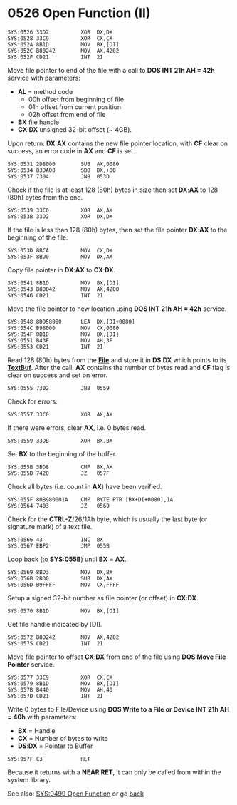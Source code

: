 # 0526 Open Function (II)

```
SYS:0526 33D2          XOR	DX,DX
SYS:0528 33C9          XOR	CX,CX
SYS:052A 8B1D          MOV	BX,[DI]
SYS:052C B80242        MOV	AX,4202
SYS:052F CD21          INT	21
```

Move file pointer to end of the file with a call to **DOS INT 21h AH = 42h** service with parameters:
- **AL** = method code
  - 00h offset from beginning of file
  - 01h offset from current position
  - 02h offset from end of file
- **BX** file handle
- **CX**:**DX** unsigned 32-bit offset (~ 4GB).

Upon return: **DX**:**AX** contains the new file pointer location, with **CF** clear on success, an error code in **AX** and **CF** is set.

```
SYS:0531 2D8000        SUB	AX,0080
SYS:0534 83DA00        SBB	DX,+00
SYS:0537 7304          JNB	053D
```

Check if the file is at least 128 (80h) bytes in size then set **DX**:**AX** to 128 (80h) bytes from the end.

```
SYS:0539 33C0          XOR	AX,AX
SYS:053B 33D2          XOR	DX,DX
```

If the file is less than 128 (80h) bytes, then set the file pointer **DX**:**AX** to the beginning of the file.

```
SYS:053D 8BCA          MOV	CX,DX
SYS:053F 8BD0          MOV	DX,AX
```

Copy file pointer in **DX**:**AX** to **CX**:**DX**.

```
SYS:0541 8B1D          MOV	BX,[DI]
SYS:0543 B80042        MOV	AX,4200
SYS:0546 CD21          INT	21
```

Move the file pointer to new location using **DOS INT 21h AH = 42h** service.

```
SYS:0548 8D958000      LEA	DX,[DI+0080]
SYS:054C B98000        MOV	CX,0080
SYS:054F 8B1D          MOV	BX,[DI]
SYS:0551 B43F          MOV	AH,3F
SYS:0553 CD21          INT	21
```

Read 128 (80h) bytes from the **[File](TEXT-FILE-TYPE.md)** and store it in **DS**:**DX** which points to its **[TextBuf](TEXT-FILE-TYPE.md)**. After the call, **AX** contains the number of bytes read and **CF** flag is clear on success and set on error.

```
SYS:0555 7302          JNB	0559
```

Check for errors.

```
SYS:0557 33C0          XOR	AX,AX
```

If there were errors, clear **AX**, i.e. 0 bytes read.

```
SYS:0559 33DB          XOR	BX,BX
```

Set **BX** to the beginning of the buffer.

```
SYS:055B 3BD8          CMP	BX,AX
SYS:055D 7420          JZ	057F
```

Check all bytes (i.e. count in **AX**) have been verified.

```
SYS:055F 80B980001A    CMP	BYTE PTR [BX+DI+0080],1A
SYS:0564 7403          JZ	0569
```

Check for the **CTRL-Z**/26/1Ah byte, which is usually the last byte (or signature mark) of a text file.

```
SYS:0566 43            INC	BX
SYS:0567 EBF2          JMP	055B
```

Loop back (to **SYS:055B**) until **BX** = **AX**.

```
SYS:0569 8BD3          MOV	DX,BX
SYS:056B 2BD0          SUB	DX,AX
SYS:056D B9FFFF        MOV	CX,FFFF
```

Setup a signed 32-bit number as file pointer (or offset) in **CX**:**DX**.

```
SYS:0570 8B1D          MOV	BX,[DI]
```

Get file handle indicated by [DI].

```
SYS:0572 B80242        MOV	AX,4202
SYS:0575 CD21          INT	21
```

Move file pointer to offset **CX**:**DX** from end of the file using **DOS Move File Pointer** service.

```
SYS:0577 33C9          XOR	CX,CX
SYS:0579 8B1D          MOV	BX,[DI]
SYS:057B B440          MOV	AH,40
SYS:057D CD21          INT	21
```

Write 0 bytes to File/Device using **DOS Write to a File or Device INT 21h AH = 40h** with parameters:
- **BX** = Handle
- **CX** = Number of bytes to write
- **DS**:**DX** = Pointer to Buffer 

```
SYS:057F C3            RET
```

Because it returns with a **NEAR RET**, it can only be called from within the system library.

See also: [SYS:0499 Open Function](0499-OPEN-FUNC.md) or go [back](../README.md)